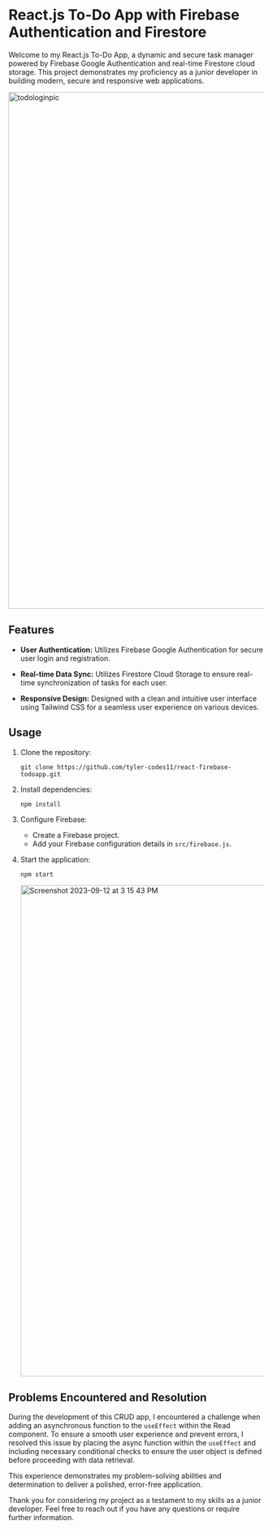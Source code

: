 # React.js To-Do App with Firebase Authentication and Firestore

Welcome to my React.js To-Do App, a dynamic and secure task manager powered by Firebase Google Authentication and real-time Firestore cloud storage. This project demonstrates my proficiency as a junior developer in building modern, secure and responsive web applications.

<img width="1017" alt="todologinpic" src="https://github.com/tylercodes-11/react-firebase-todoapp/assets/96836274/04dc9029-fe32-4d3c-b2de-6bc8249f2247">


## Features

- **User Authentication:** Utilizes Firebase Google Authentication for secure user login and registration.

- **Real-time Data Sync:** Utilizes Firestore Cloud Storage to ensure real-time synchronization of tasks for each user.

- **Responsive Design:** Designed with a clean and intuitive user interface using Tailwind CSS for a seamless user experience on various devices.

## Usage

1. Clone the repository:
   ```
   git clone https://github.com/tyler-codes11/react-firebase-todoapp.git
   ```

2. Install dependencies:
   ```
   npm install
   ```

3. Configure Firebase:
   - Create a Firebase project.
   - Add your Firebase configuration details in `src/firebase.js`.

4. Start the application:
   ```
   npm start
   ```

   <img width="967" alt="Screenshot 2023-09-12 at 3 15 43 PM" src="https://github.com/tylercodes-11/react-firebase-todoapp/assets/96836274/edb30aa0-fc36-41b5-bac7-89bc40291d33">


## Problems Encountered and Resolution

During the development of this CRUD app, I encountered a challenge when adding an asynchronous function to the `useEffect` within the Read component. To ensure a smooth user experience and prevent errors, I resolved this issue by placing the async function within the `useEffect` and including necessary conditional checks to ensure the user object is defined before proceeding with data retrieval.

This experience demonstrates my problem-solving abilities and determination to deliver a polished, error-free application.

Thank you for considering my project as a testament to my skills as a junior developer. Feel free to reach out if you have any questions or require further information.
